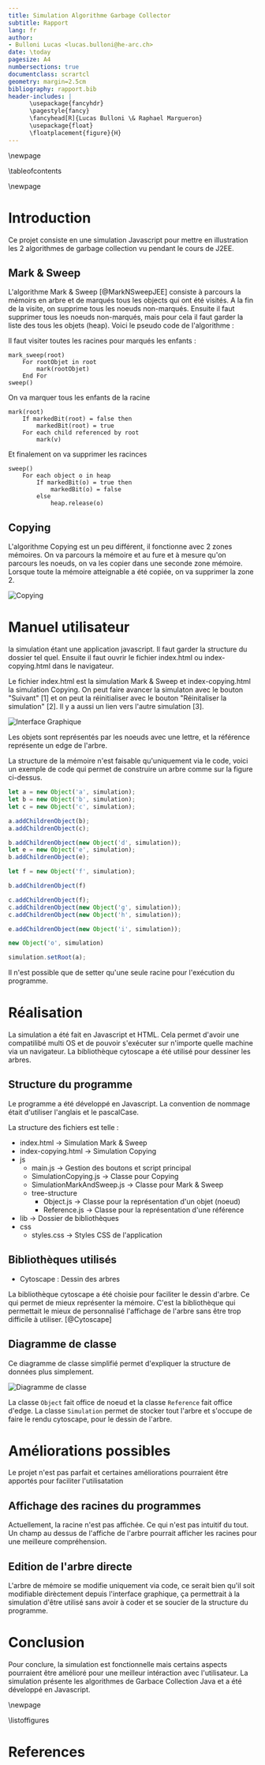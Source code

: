 ```yaml
---
title: Simulation Algorithme Garbage Collector
subtitle: Rapport
lang: fr
author:
- Bulloni Lucas <lucas.bulloni@he-arc.ch>
date: \today
pagesize: A4
numbersections: true
documentclass: scrartcl
geometry: margin=2.5cm
bibliography: rapport.bib
header-includes: |
      \usepackage{fancyhdr}
      \pagestyle{fancy}
      \fancyhead[R]{Lucas Bulloni \& Raphael Margueron}
      \usepackage{float}
      \floatplacement{figure}{H}
---
```


\newpage

\tableofcontents

\newpage

# Introduction

Ce projet consiste en une simulation Javascript pour mettre en illustration les 2 algorithmes de garbage collection vu pendant le cours de J2EE. 

## Mark & Sweep

L'algorithme Mark & Sweep  [@MarkNSweepJEE] consiste à parcours la mémoirs en arbre et de marqués tous les objects qui ont été visités. A la fin de la visite, on supprime tous les noeuds non-marqués. Ensuite il faut supprimer tous les noeuds non-marqués, mais pour cela il faut garder la liste des tous les objets (heap). Voici le pseudo code de l'algorithme :


Il faut visiter toutes les racines pour marqués les enfants : 

```
mark_sweep(root)
    For rootObjet in root
        mark(rootObjet)
    End For
sweep()
```
On va marquer tous les enfants de la racine

```
mark(root)
    If markedBit(root) = false then
        markedBit(root) = true
    For each child referenced by root
        mark(v)
```

Et finalement on va supprimer les racinces

```
sweep()
    For each object o in heap
        If markedBit(o) = true then
            markedBit(o) = false
        else
            heap.release(o)
```

## Copying

L'algorithme Copying est un peu différent, il fonctionne avec 2 zones mémoires. On va parcours la mémoire et au fure et à mesure qu'on parcours les noeuds, on va les copier dans une seconde zone mémoire. Lorsque toute la mémoire atteignable a été copiée, on va supprimer la zone 2.

![Copying](./rsc/copying.png)

# Manuel utilisateur

la simulation étant une application javascript. Il faut garder la structure du dossier tel quel. Ensuite il faut ouvrir le fichier index.html ou index-copying.html dans le navigateur.

Le fichier index.html est la simulation Mark & Sweep et index-copying.html la simulation Copying. On peut faire avancer la simulaton avec le bouton "Suivant" [1] et on peut la réinitialiser avec le bouton "Réinitaliser la simulation" [2]. Il y a aussi un lien vers l'autre simulation [3].

![Interface Graphique](./rsc/ui.png)

Les objets sont représentés par les noeuds avec une lettre, et la référence représente un edge de l'arbre.

La structure de la mémoire n'est faisable qu'uniquement via le code, voici un exemple de code qui permet de construire un arbre comme sur la figure ci-dessus.

```javascript
let a = new Object('a', simulation);
let b = new Object('b', simulation);
let c = new Object('c', simulation);

a.addChildrenObject(b);
a.addChildrenObject(c);

b.addChildrenObject(new Object('d', simulation));
let e = new Object('e', simulation);
b.addChildrenObject(e);

let f = new Object('f', simulation);

b.addChildrenObject(f)

c.addChildrenObject(f);
c.addChildrenObject(new Object('g', simulation));
c.addChildrenObject(new Object('h', simulation));

e.addChildrenObject(new Object('i', simulation));

new Object('o', simulation)

simulation.setRoot(a);
```

Il n'est possible que de setter qu'une seule racine pour l'exécution du programme.


# Réalisation

La simulation a été fait en Javascript et HTML. Cela permet d'avoir une compatilibé multi OS et de pouvoir s'exécuter sur n'importe quelle machine via un navigateur. La bibliothèque cytoscape a été utilisé pour dessiner les arbres. 

## Structure du programme

Le programme a été développé en Javascript. La convention de nommage était d'utiliser l'anglais et le pascalCase.

La structure des fichiers est telle : 

- index.html -> Simulation Mark & Sweep
- index-copying.html -> Simulation Copying
- js
    - main.js -> Gestion des boutons et script principal
    - SimulationCopying.js -> Classe pour Copying
    - SimulationMarkAndSweep.js -> Classe pour Mark & Sweep
    - tree-structure
        - Object.js -> Classe pour la représentation d'un objet (noeud)
        - Reference.js -> Classe pour la représentation d'une référence
- lib -> Dossier de bibliothèques
- css
    - styles.css -> Styles CSS de l'application


## Bibliothèques utilisés

- Cytoscape : Dessin des arbres

La bibliothèque cytoscape a été choisie pour faciliter le dessin d'arbre. Ce qui permet de mieux représenter la mémoire. C'est la bibliothèque qui permettait le mieux de personnalisé l'affichage de l'arbre sans être trop difficile à utiliser. [@Cytoscape]


## Diagramme de classe

Ce diagramme de classe simplifié permet d'expliquer la structure de données plus simplement.

![Diagramme de classe](./rsc/class_diagram.png)

La classe `Object` fait office de noeud et la classe `Reference` fait office d'edge. La classe `Simulation` permet de stocker tout l'arbre et s'occupe de faire le rendu cytoscape, pour le dessin de l'arbre.

# Améliorations possibles

Le projet n'est pas parfait et certaines améliorations pourraient être apportés pour faciliter l'utilisatation

## Affichage des racines du programmes

Actuellement, la racine n'est pas affichée. Ce qui n'est pas intuitif du tout. Un champ au dessus de l'affiche de l'arbre pourrait afficher les racines pour une meilleure compréhension.

## Edition de l'arbre directe

L'arbre de mémoire se modifie uniquement via code, ce serait bien qu'il soit modifiable dirèctement depuis l'interface graphique, ça permettrait à la simulation d'être utilisé sans avoir à coder et se soucier de la structure du programme.

# Conclusion

Pour conclure, la simulation est fonctionnelle mais certains aspects pourraient être amélioré pour une meilleur intéraction avec l'utilisateur. La simulation présente les algorithmes de Garbace Collection Java et a été développé en Javascript.

\newpage

\listoffigures

# References

